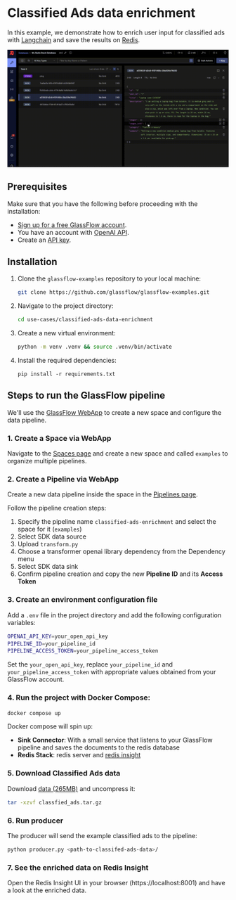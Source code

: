 # Classified Ads data enrichment

In this example, we demonstrate how to enrich user input for classified ads with [Langchain](https://www.langchain.com/) and save the results on [Redis](https://redis.io/). 

![Redis Dashbaord with Glassflow](/assets/Classified-Ads-enrichment-use-case.gif)

## Prerequisites

Make sure that you have the following before proceeding with the installation:

- [Sign up for a free GlassFlow account](http://app.glassflow.dev/).
- You have an account with [OpenAI API](https://openai.com/api/).
- Create an [API key](https://platform.openai.com/api-keys).

## Installation

1. Clone the `glassflow-examples` repository to your local machine:
    
    ```bash
    git clone https://github.com/glassflow/glassflow-examples.git
    ```
    
2. Navigate to the project directory:
    
    ```bash
    cd use-cases/classified-ads-data-enrichment
    ```

3. Create a new virtual environment:
    
    ```bash
    python -m venv .venv && source .venv/bin/activate
    ```
    
4. Install the required dependencies:
    
    ```
    pip install -r requirements.txt
    ```    

## Steps to run the GlassFlow pipeline

We'll use the [GlassFlow WebApp](https://app.glassflow.dev/) to create a new space and configure the data pipeline.

### 1. Create a Space via WebApp

Navigate to the [Spaces page](https://app.glassflow.dev/spaces) and create a new space and called `examples` to organize multiple pipelines. 

### 2. Create a Pipeline via WebApp

Create a new data pipeline inside the space in the [Pipelines page](https://app.glassflow.dev/pipelines).

Follow the pipeline creation steps:
1. Specify the pipeline name `classified-ads-enrichment` and select the space for it (`examples`)
2. Select SDK data source
3. Upload `transform.py`
4. Choose a transformer openai library dependency from the Dependency menu
5. Select SDK data sink
6. Confirm pipeline creation and copy the new **Pipeline ID** and its **Access Token**

### 3. Create an environment configuration file

Add a `.env` file in the project directory and add the following configuration variables:

   ```bash
   OPENAI_API_KEY=your_open_api_key
   PIPELINE_ID=your_pipeline_id
   PIPELINE_ACCESS_TOKEN=your_pipeline_access_token
   ```

Set the `your_open_api_key`, replace `your_pipeline_id` and `your_pipeline_access_token` with appropriate values obtained from your GlassFlow account.

### 4. Run the project with Docker Compose:
    
   ```bash
   docker compose up
   ```

Docker compose will spin up:
- **Sink Connector**: With a small service that listens to your GlassFlow pipeline and saves the documents to the redis database
- **Redis Stack**: redis server and [redis insight](http://localhost:8001/)

### 5. Download Classified Ads data
Download [data (265MB)](https://drive.google.com/file/d/1LreIZqZIFaBeovZeRq39rcP1oPAlJ49m/view?usp=sharing) and uncompress it:

   ```bash
   tar -xzvf classfied_ads.tar.gz
   ```

### 6. Run producer
The producer will send the example classified ads to the pipeline:

   ```bash
   python producer.py <path-to-classifed-ads-data>/
   ```

### 7. See the enriched data on Redis Insight

Open the Redis Insight UI in your browser (https://localhost:8001) and have a look at the enriched data.